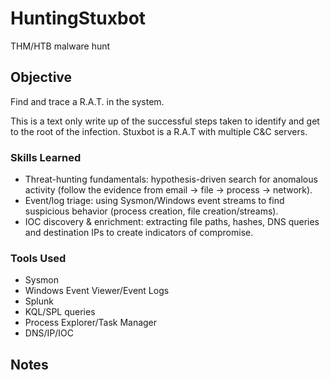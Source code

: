 # HuntingStuxbot
THM/HTB malware hunt

## Objective

Find and trace a R.A.T. in the system.

This is a text only write up of the successful steps taken to identify and get to the root of the infection.  Stuxbot is a R.A.T with multiple C&C servers.

### Skills Learned

- Threat-hunting fundamentals: hypothesis-driven search for anomalous activity (follow the evidence from email → file → process → network).
- Event/log triage: using Sysmon/Windows event streams to find suspicious behavior (process creation, file creation/streams).
- IOC discovery & enrichment: extracting file paths, hashes, DNS queries and destination IPs to create indicators of compromise.

### Tools Used

- Sysmon
- Windows Event Viewer/Event Logs
- Splunk
- KQL/SPL queries
- Process Explorer/Task Manager
- DNS/IP/IOC

## Notes

